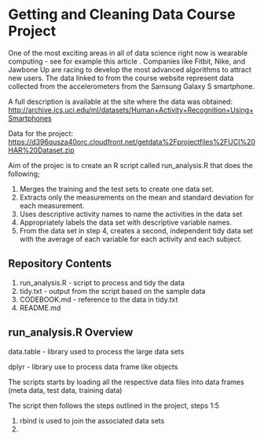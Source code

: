 # Getting and Cleaning Data Course Project

One of the most exciting areas in all of data science right now is wearable computing - see for example this article . 
Companies like Fitbit, Nike, and Jawbone Up are racing to develop the most advanced algorithms to attract new users. 
The data linked to from the course website represent data collected from the accelerometers from the Samsung Galaxy S smartphone. 

A full description is available at the site where the data was obtained: 
http://archive.ics.uci.edu/ml/datasets/Human+Activity+Recognition+Using+Smartphones 

Data for the project: 
https://d396qusza40orc.cloudfront.net/getdata%2Fprojectfiles%2FUCI%20HAR%20Dataset.zip 

Aim of the projec is to create an R script called run_analysis.R that does the following; 
1. Merges the training and the test sets to create one data set.
2. Extracts only the measurements on the mean and standard deviation for each measurement. 
3. Uses descriptive activity names to name the activities in the data set
4. Appropriately labels the data set with descriptive variable names. 
5. From the data set in step 4, creates a second, independent tidy data set with the average of each variable for each activity and each subject.

## Repository Contents
1. run_analysis.R - script to process and tidy the data
2. tidy.txt - output from the script based on the sample data
3. CODEBOOK.md - reference to the data in tidy.txt
4. README.md

## run_analysis.R Overview
data.table - library used to process the large data sets

dplyr - library use to process data frame like objects

The scripts starts by loading all the respective data files into data frames (meta data, test data, training data)

The script then follows the steps outlined in the project, steps 1:5

1. rbind is used to join the associated data sets
2. 





